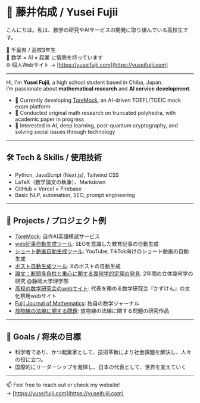 # 👋 藤井佑成 / Yusei Fujii

こんにちは。私は、数学の研究やAIサービスの開発に取り組んでいる高校生です。

📍 千葉県 / 高校3年生  
🧠 数学 × AI × 起業 に情熱を持っています  
🌐 個人Webサイト → [https://yuseifujii.com](https://yuseifujii.com)

---

Hi, I'm **Yusei Fujii**, a high school student based in Chiba, Japan.  
I’m passionate about **mathematical research** and **AI service development**.

- 📌 Currently developing [ToreMock](https://toremock.com), an AI-driven TOEFL/TOEIC mock exam platform
- 📐 Conducted original math research on truncated polyhedra, with academic paper in progress
- 🧠 Interested in AI, deep learning, post-quantum cryptography, and solving social issues through technology

---

## 🛠 Tech & Skills / 使用技術
- Python, JavaScript (Next.js), Tailwind CSS  
- LaTeX（数学論文の執筆）、Markdown  
- GitHub × Vercel × Firebase  
- Basic NLP, automation, SEO, prompt engineering

---

## 📘 Projects / プロジェクト例
- [ToreMock](https://toremock.com): 自作AI英語模試サービス
- [web記事自動生成ツール](https://guthub.com/yuseifujii/toremock2/imagen4.py): SEOを意識した教育記事の自動生成
- [ショート動画自動生成ツール](https://guthub.com/yuseifujii/toremock-video): YouTube, TikTok向けのショート動画の自動生成
- [ポスト自動生成ツール](https://guthub.com/yuseifujii/x-automation): Xのポストの自動生成
- [論文：断頭多角柱と重心に関する幾何学的定理の発見](https://arxiv.org/): 2年間の立体幾何学の研究 @静岡大学理学部
- [高校の数学研究会のwebサイト](https://yfit.jp): 代表を務める数学研究会『かずけん』の文化祭用webサイト
- [Fujii Journal of Mathematics](https://yuseifujii.com/publication): 独自の数学ジャーナル
- [放物線の法線に関する問題](https://yuseifujii.com/publication/article?id=parabola-normal-line&lang=ja): 放物線の法線に関する問題の研究作品

---

## 🎯 Goals / 将来の目標
- 科学者であり、かつ起業家として、技術革新により社会課題を解決し、人々の役に立つ。
- 国際的にリーダーシップを発揮し、日本の代表として、世界を変えていく

---

📫 Feel free to reach out or check my website!  
→ [https://yuseifujii.com](https://yuseifujii.com)
